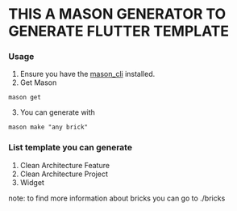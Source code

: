 # THIS A MASON GENERATOR TO GENERATE FLUTTER TEMPLATE 

### Usage

1. Ensure you have the [mason_cli](https://pub.dev/packages/mason_cli) installed. 
2. Get Mason 
```
mason get
```
3. You can generate with
```
mason make "any brick"
``` 

### List template you can generate
1. Clean Architecture Feature
2. Clean Architecture Project
3. Widget

note: to find more information about bricks you can go to ./bricks
